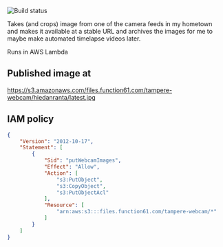 ![Build status](https://github.com/joonas-fi/tamperewebcam/workflows/Build/badge.svg)

Takes (and crops) image from one of the camera feeds in my hometown and makes it available
at a stable URL and archives the images for me to maybe make automated timelapse videos later.

Runs in AWS Lambda


Published image at
------------------

https://s3.amazonaws.com/files.function61.com/tampere-webcam/hiedanranta/latest.jpg


IAM policy
----------

```json
{
    "Version": "2012-10-17",
    "Statement": [
        {
            "Sid": "putWebcamImages",
            "Effect": "Allow",
            "Action": [
                "s3:PutObject",
                "s3:CopyObject",
                "s3:PutObjectAcl"
            ],
            "Resource": [
                "arn:aws:s3:::files.function61.com/tampere-webcam/*"
            ]
        }
    ]
}
```
